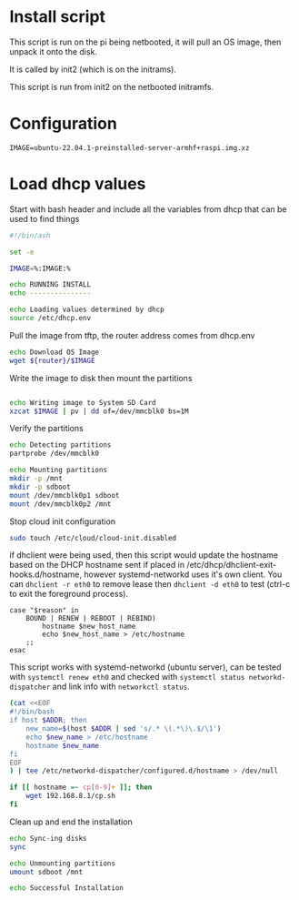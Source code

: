 # Install script

This script is run on the pi being netbooted, it will pull an OS image, then unpack it onto the disk.

It is called by init2 (which is on the initrams).

This script is run from init2 on the netbooted initramfs.


# Configuration

```env
IMAGE=ubuntu-22.04.1-preinstalled-server-armhf+raspi.img.xz
```

# Load dhcp values

Start with bash header and include all the variables from dhcp that can be used to find things
```r-create-file:install.sh
#!/bin/ash

set -e

IMAGE=%:IMAGE:%

echo RUNNING INSTALL
echo ---------------

echo Loading values determined by dhcp
source /etc/dhcp.env
```

Pull the image from tftp, the router address comes from dhcp.env
```append-file:install.sh
echo Download OS Image
wget ${router}/$IMAGE
```

Write the image to disk then mount the partitions
```append-file:install.sh

echo Writing image to System SD Card
xzcat $IMAGE | pv | dd of=/dev/mmcblk0 bs=1M
```

Verify the partitions
```append-file:install.sh
echo Detecting partitions
partprobe /dev/mmcblk0

echo Mounting partitions
mkdir -p /mnt
mkdir -p sdboot
mount /dev/mmcblk0p1 sdboot
mount /dev/mmcblk0p2 /mnt
```

Stop cloud init configuration
```append-file:install.sh
sudo touch /etc/cloud/cloud-init.disabled
```

if dhclient were being used, then this script would update the hostname based on the DHCP hostname sent if placed in /etc/dhcp/dhclient-exit-hooks.d/hostname, however systemd-networkd uses it's own client.  You can `dhclient -r eth0` to remove lease then `dhclient -d eth0` to test (ctrl-c to exit the foreground process).
```
case "$reason" in
    BOUND | RENEW | REBOOT | REBIND)
        hostname $new_host_name
        echo $new_host_name > /etc/hostname
    ;;
esac
```

This script works with systemd-networkd (ubuntu server), can be tested with `systemctl renew eth0` and checked with `systemctl status networkd-dispatcher` and link info with `networkctl status`.
```append-file:install.sh
(cat <<EOF
#!/bin/bash
if host $ADDR; then
    new_name=$(host $ADDR | sed 's/.* \(.*\)\.$/\1')
    echo $new_name > /etc/hostname
    hostname $new_name
fi
EOF
) | tee /etc/networkd-dispatcher/configured.d/hostname > /dev/null
```


```append-file:install.sh
if [[ hostname =~ cp[0-9]+ ]]; then
    wget 192.168.8.1/cp.sh
fi
```

Clean up and end the installation
```append-file:install.sh
echo Sync-ing disks
sync

echo Unmounting partitions
umount sdboot /mnt

echo Successful Installation
```
